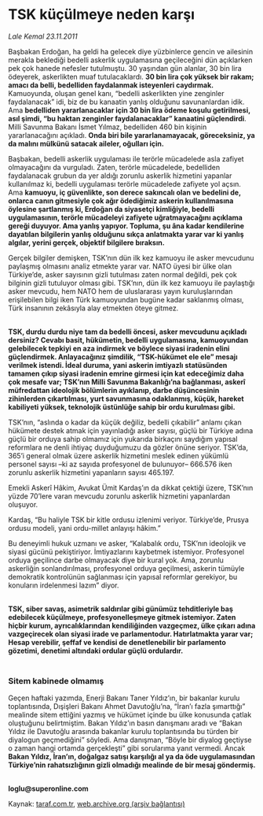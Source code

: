 # TSK küçülmeye neden karşı

*Lale Kemal 23.11.2011*

<div class="yazi"><p>Başbakan Erdoğan, ha geldi ha gelecek diye yüzbinlerce gencin ve ailesinin merakla beklediği bedelli askerlik uygulamasına geçileceğini dün açıklarken pek çok hanede nefesler tutulmuştu. 30 yaşından gün alanlar, 30 bin lira ödeyerek, askerlikten muaf tutulacaklardı. <b>30 bin lira çok yüksek bir rakam; amacı da belli, bedelliden faydalanmak isteyenleri caydırmak.</b> Kamuoyunda, oluşan genel kanı, “bedelli askerlikten yine zenginler faydalanacak” idi, biz de bu kanaatin yanlış olduğunu savunanlardan idik. Ama <b>bedelliden yararlanacaklar için 30 bin lira ödeme koşulu getirilmesi, asıl şimdi, “bu haktan zenginler faydalanacaklar” kanaatini güçlendirdi</b>. Milli Savunma Bakanı İsmet Yılmaz, bedelliden 460 bin kişinin yararlanacağını açıkladı. <b>Onda biri bile yararlanamayacak, göreceksiniz, ya da malını mülkünü satacak aileler, oğulları için. </b></p>
<p>Başbakan, bedelli askerlik uygulaması ile terörle mücadelede asla zafiyet olmayacağını da vurguladı. Zaten, terörle mücadelede, bedelliden faydalanacak grubun da yer aldığı zorunlu askerlik hizmetini yapanlar kullanılmaz ki, bedelli uygulaması terörle mücadelede zafiyete yol açsın. Ama <b>kamuoyu, iç güvenlikte, son derece sakıncalı olan ve bedelini de, onlarca canın gitmesiyle çok ağır ödediğimiz askerin kullanılmasına öylesine şartlanmış ki, Erdoğan da siyasetçi kimliğiyle, bedelli uygulamasının, terörle mücadeleyi zafiyete uğratmayacağını açıklama gereği duyuyor. Ama yanlış yapıyor. Topluma, şu âna kadar kendilerine dayatılan bilgilerin yanlış olduğunu sıkça anlatmakta yarar var ki yanlış algılar, yerini gerçek, objektif bilgilere bıraksın. </b></p>
<p>Gerçek bilgiler demişken, TSK’nın dün ilk kez kamuoyu ile asker mevcudunu paylaşmış olmasını analiz etmekte yarar var. NATO üyesi bir ülke olan Türkiye’de, asker sayısının gizli tutulması zaten normal değildi, pek çok bilginin gizli tutuluyor olması gibi. TSK’nın, dün ilk kez kamuoyu ile paylaştığı asker mevcudu, hem NATO hem de uluslararası yayın kuruluşlarından erişilebilen bilgi iken Türk kamuoyundan bugüne kadar saklanmış olması, Türk insanının zekâsıyla alay etmekten öteye gitmez. </p>
<p><b><br/>TSK, durdu durdu niye tam da bedelli öncesi, asker mevcudunu açıkladı dersiniz? Cevabı basit, hükümetin, bedelli uygulamasına, kamuoyundan gelebilecek tepkiyi en aza indirmek ve böylece siyasi iradenin elini güçlendirmek. Anlayacağınız şimdilik, “TSK-hükümet ele ele” mesajı verilmek istendi. İdeal duruma, yani askerin imtiyazlı statüsünden tamamen çıkıp siyasi iradenin emrine girmesi için kat edeceğimiz daha çok mesafe var; TSK’nın Milli Savunma Bakanlığı’na bağlanması, askerî müfredattan ideolojik bölümlerin ayıklanıp, darbe düşüncesinin zihinlerden çıkartılması, yurt savunmasına odaklanmış, küçük, hareket kabiliyeti yüksek, teknolojik üstünlüğe sahip bir ordu kurulması gibi. </b></p>
<p>TSK’nın, “aslında o kadar da küçük değiliz, bedelli çıkabilir” anlamı çıkan hükümete destek atmak için yayınladığı asker sayısı, güçlü bir Türkiye adına güçlü bir orduya sahip olmamız için yukarıda birkaçını saydığım yapısal reformlara ne denli ihtiyaç duyduğumuzu da gözler önüne seriyor. TSK’da, 365’i general olmak üzere askerlik hizmetini meslek edinen yükümlü personel sayısı –ki az sayıda profesyonel de bulunuyor– 666.576 iken zorunlu askerlik hizmetini yapanların sayısı 465.197. </p>
<p>Emekli Askerî Hâkim, Avukat Ümit Kardaş’ın da dikkat çektiği üzere, TSK’nın yüzde 70’lere varan mevcudu zorunlu askerlik hizmetini yapanlardan oluşuyor. </p>
<p>Kardaş, “Bu haliyle TSK bir kitle ordusu izlenimi veriyor. Türkiye’de, Prusya ordusu modeli, yani ordu-millet anlayışı hâkim.” </p>
<p>Bu deneyimli hukuk uzmanı ve asker, “Kalabalık ordu, TSK’nın ideolojik ve siyasi gücünü pekiştiriyor. İmtiyazlarını kaybetmek istemiyor. Profesyonel orduya geçilince darbe olmayacak diye bir kural yok. Ama, zorunlu askerliğin sonlandırılması, profesyonel orduya geçilmesi, askerin tümüyle demokratik kontrolünün sağlanması için yapısal reformlar gerekiyor, bu konuların irdelenmesi lazım” diyor. </p>
<p><b><br/>TSK, siber savaş, asimetrik saldırılar gibi günümüz tehditleriyle baş edebilecek küçülmeye, profesyonelleşmeye gitmek istemiyor. Zaten hiçbir kurum, ayrıcalıklarından kendiliğinden vazgeçmez, ülke çıkarı adına vazgeçirecek olan siyasi irade ve parlamentodur. Hatırlatmakta yarar var; Hesap verebilir, şeffaf ve kendisi de denetlenebilir bir parlamento gözetimi, denetimi altındaki ordular güçlü ordulardır. </b></p>
<h3><br/>Sitem kabinede olmamış </h3>
<p>Geçen haftaki yazımda, Enerji Bakanı Taner Yıldız’ın, bir bakanlar kurulu toplantısında, Dışişleri Bakanı Ahmet Davutoğlu’na, “İran’ı fazla şımarttığı” mealinde sitem ettiğini yazmış ve hükümet içinde bu ülke konusunda çatlak oluştuğunu belirtmiştim. Bakan Yıldız’ın basın danışmanı aradı ve “Bakan Yıldız ile Davutoğlu arasında bakanlar kurulu toplantısında bu türden bir diyalogun geçmediğini” söyledi. Ama danışman, “Böyle bir diyalog geçtiyse o zaman hangi ortamda gerçekleşti” gibi sorularıma yanıt vermedi. Ancak <b>Bakan Yıldız, İran’ın, doğalgaz satışı karşılığı al ya da öde uygulamasından Türkiye’nin rahatsızlığının gizli olmadığı mealinde de bir mesaj göndermiş.</b></p>
<p><b><br/>loglu@superonline.com</b></p>
</div>

Kaynak: [taraf.com.tr](http://www.taraf.com.tr/lale-kemal/makale-tsk-kuculmeye-neden-karsi.htm), [web.archive.org (arşiv bağlantısı)](http://web.archive.org/web/20130817025244/http://www.taraf.com.tr/lale-kemal/makale-tsk-kuculmeye-neden-karsi.htm)
